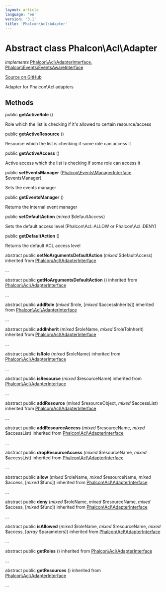 ```yaml
---
layout: article
language: 'en'
version: '3.1'
title: 'Phalcon\Acl\Adapter'
---
```

# Abstract class **Phalcon\Acl\Adapter**

*implements* [Phalcon\Acl\AdapterInterface](/3.1/en/api/Phalcon_Acl_AdapterInterface), [Phalcon\Events\EventsAwareInterface](/3.1/en/api/Phalcon_Events_EventsAwareInterface)

<a href="https://github.com/phalcon/cphalcon/tree/v3.1.0/phalcon/acl/adapter.zep" class="btn btn-default btn-sm">Source on GitHub</a>

Adapter for Phalcon\Acl adapters


## Methods
public  **getActiveRole** ()

Role which the list is checking if it's allowed to certain resource/access



public  **getActiveResource** ()

Resource which the list is checking if some role can access it



public  **getActiveAccess** ()

Active access which the list is checking if some role can access it



public  **setEventsManager** ([Phalcon\Events\ManagerInterface](/3.1/en/api/Phalcon_Events_ManagerInterface) $eventsManager)

Sets the events manager



public  **getEventsManager** ()

Returns the internal event manager



public  **setDefaultAction** (*mixed* $defaultAccess)

Sets the default access level (Phalcon\Acl::ALLOW or Phalcon\Acl::DENY)



public  **getDefaultAction** ()

Returns the default ACL access level



abstract public  **setNoArgumentsDefaultAction** (*mixed* $defaultAccess) inherited from [Phalcon\Acl\AdapterInterface](/3.1/en/api/Phalcon_Acl_AdapterInterface)

...


abstract public  **getNoArgumentsDefaultAction** () inherited from [Phalcon\Acl\AdapterInterface](/3.1/en/api/Phalcon_Acl_AdapterInterface)

...


abstract public  **addRole** (*mixed* $role, [*mixed* $accessInherits]) inherited from [Phalcon\Acl\AdapterInterface](/3.1/en/api/Phalcon_Acl_AdapterInterface)

...


abstract public  **addInherit** (*mixed* $roleName, *mixed* $roleToInherit) inherited from [Phalcon\Acl\AdapterInterface](/3.1/en/api/Phalcon_Acl_AdapterInterface)

...


abstract public  **isRole** (*mixed* $roleName) inherited from [Phalcon\Acl\AdapterInterface](/3.1/en/api/Phalcon_Acl_AdapterInterface)

...


abstract public  **isResource** (*mixed* $resourceName) inherited from [Phalcon\Acl\AdapterInterface](/3.1/en/api/Phalcon_Acl_AdapterInterface)

...


abstract public  **addResource** (*mixed* $resourceObject, *mixed* $accessList) inherited from [Phalcon\Acl\AdapterInterface](/3.1/en/api/Phalcon_Acl_AdapterInterface)

...


abstract public  **addResourceAccess** (*mixed* $resourceName, *mixed* $accessList) inherited from [Phalcon\Acl\AdapterInterface](/3.1/en/api/Phalcon_Acl_AdapterInterface)

...


abstract public  **dropResourceAccess** (*mixed* $resourceName, *mixed* $accessList) inherited from [Phalcon\Acl\AdapterInterface](/3.1/en/api/Phalcon_Acl_AdapterInterface)

...


abstract public  **allow** (*mixed* $roleName, *mixed* $resourceName, *mixed* $access, [*mixed* $func]) inherited from [Phalcon\Acl\AdapterInterface](/3.1/en/api/Phalcon_Acl_AdapterInterface)

...


abstract public  **deny** (*mixed* $roleName, *mixed* $resourceName, *mixed* $access, [*mixed* $func]) inherited from [Phalcon\Acl\AdapterInterface](/3.1/en/api/Phalcon_Acl_AdapterInterface)

...


abstract public  **isAllowed** (*mixed* $roleName, *mixed* $resourceName, *mixed* $access, [*array* $parameters]) inherited from [Phalcon\Acl\AdapterInterface](/3.1/en/api/Phalcon_Acl_AdapterInterface)

...


abstract public  **getRoles** () inherited from [Phalcon\Acl\AdapterInterface](/3.1/en/api/Phalcon_Acl_AdapterInterface)

...


abstract public  **getResources** () inherited from [Phalcon\Acl\AdapterInterface](/3.1/en/api/Phalcon_Acl_AdapterInterface)

...



